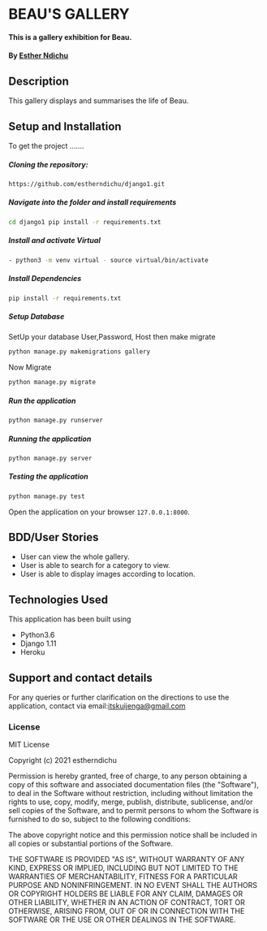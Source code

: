 # BEAU'S GALLERY
<!-- ![Delani Studio](./images/delani.png) -->
#### This is a gallery exhibition for Beau.
#### By [Esther Ndichu](https://github.com/estherndichu)
## Description
This gallery displays and summarises the life of Beau.
## Setup and Installation  
To get the project .......  
  
##### Cloning the repository:  
 ```bash 
https://github.com/estherndichu/django1.git
```
##### Navigate into the folder and install requirements  
 ```bash 
cd django1 pip install -r requirements.txt 
```
##### Install and activate Virtual  
 ```bash 
- python3 -m venv virtual - source virtual/bin/activate  
```  
##### Install Dependencies  
 ```bash 
 pip install -r requirements.txt 
```  
 ##### Setup Database  
  SetUp your database User,Password, Host then make migrate  
 ```bash 
python manage.py makemigrations gallery
 ``` 
 Now Migrate  
 ```bash 
 python manage.py migrate 
```
##### Run the application  
 ```bash 
 python manage.py runserver 
``` 
##### Running the application  
 ```bash 
 python manage.py server 
```
##### Testing the application  
 ```bash 
 python manage.py test 
```
Open the application on your browser `127.0.0.1:8000`.  

## BDD/User Stories
* User can view the whole gallery.
* User is able to search for a category to view.
* User is able to display images according to location.
## Technologies Used
This application has been built using 
* Python3.6
* Django 1.11
* Heroku
## Support and contact details
For any queries or further clarification on the directions to use the application, contact via email:itskuijenga@gmail.com
### License

MIT License

Copyright (c) 2021 estherndichu

Permission is hereby granted, free of charge, to any person obtaining a copy of this software and associated documentation files (the "Software"), to deal in the Software without restriction, including without limitation the rights to use, copy, modify, merge, publish, distribute, sublicense, and/or sell copies of the Software, and to permit persons to whom the Software is furnished to do so, subject to the following conditions:

The above copyright notice and this permission notice shall be included in all copies or substantial portions of the Software.

THE SOFTWARE IS PROVIDED "AS IS", WITHOUT WARRANTY OF ANY KIND, EXPRESS OR IMPLIED, INCLUDING BUT NOT LIMITED TO THE WARRANTIES OF MERCHANTABILITY, FITNESS FOR A PARTICULAR PURPOSE AND NONINFRINGEMENT. IN NO EVENT SHALL THE AUTHORS OR COPYRIGHT HOLDERS BE LIABLE FOR ANY CLAIM, DAMAGES OR OTHER LIABILITY, WHETHER IN AN ACTION OF CONTRACT, TORT OR OTHERWISE, ARISING FROM, OUT OF OR IN CONNECTION WITH THE SOFTWARE OR THE USE OR OTHER DEALINGS IN THE SOFTWARE.
  